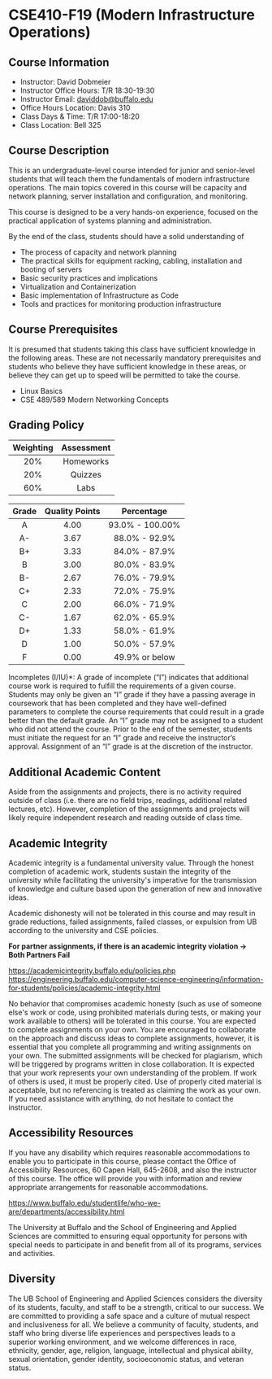 # CSE410-F19 (Modern Infrastructure Operations)

## Course Information
* Instructor: David Dobmeier
* Instructor Office Hours: T/R 18:30-19:30
* Instructor Email: daviddob@buffalo.edu
* Office Hours Location: Davis 310
* Class Days & Time: T/R 17:00-18:20
* Class Location: Bell 325

## Course Description
This is an undergraduate-­level course intended for junior and senior-­level students that will teach them the fundamentals of modern infrastructure operations. The main topics covered in this course will be capacity and network planning, server installation and configuration, and monitoring.
 
This course is designed to be a very hands-on experience, focused on the practical application of systems planning and administration.  
 
By the end of the class, students should have a solid understanding of
* The process of capacity and network planning
* The practical skills for equipment racking, cabling, installation and booting of servers
* Basic security practices and implications
* Virtualization and Containerization
* Basic implementation of Infrastructure as Code
* Tools and practices for monitoring production infrastructure

## Course Prerequisites
It is presumed that students taking this class have sufficient knowledge in the
following areas. These are not necessarily mandatory prerequisites and students
who believe they have sufficient knowledge in these areas, or believe they can
get up to speed will be permitted to take the course.

* Linux Basics
* CSE 489/589 Modern Networking Concepts

## Grading Policy

| Weighting | Assessment |
| :-------: |:----------:|
| 20%       | Homeworks  |
| 20%       | Quizzes    |
| 60%       | Labs       |

| Grade | Quality Points | Percentage  |
|:-----:|:--------------:| :----------:|
| A     | 4.00           | 93.0% - 100.00% |
| A-    | 3.67           | 88.0% - 92.9%   |
| B+    | 3.33           | 84.0% - 87.9%   |
| B     | 3.00           | 80.0% - 83.9%   |
| B-    | 2.67           | 76.0% - 79.9%   |
| C+    | 2.33           | 72.0% - 75.9%   |
| C     | 2.00           | 66.0% - 71.9%   |
| C-    | 1.67           | 62.0% - 65.9%   |
| D+    | 1.33           | 58.0% - 61.9%   |
| D     | 1.00           | 50.0% - 57.9%   |
| F     | 0.00           | 49.9% or below  |

Incompletes (I/IU)*: A grade of incomplete (“I”) indicates that additional course work is required to fulfill the requirements of a given course. Students may only be given an “I” grade if they have a passing average in coursework that has been completed and they have well-defined parameters to complete the course requirements that could result in a grade better than the default grade. An “I” grade may not be assigned to a student who did not attend the course. Prior to the end of the semester, students must initiate the request for an “I” grade and receive the instructor’s approval. Assignment of an “I” grade is at the discretion of the instructor.

## Additional Academic Content
Aside from the assignments and projects, there is no activity required outside
of class (i.e. there are no field trips, readings, additional related lectures,
etc).  However, completion of the assignments and projects will likely require
independent research and reading outside of class time.

## Academic Integrity
Academic integrity is a fundamental university value. Through the honest completion of academic work, students sustain the integrity of the university while facilitating the university's imperative for the transmission of knowledge and culture based upon the generation of new and innovative ideas.
 
Academic dishonesty will not be tolerated in this course and may result in grade
reductions, failed assignments, failed classes, or expulsion from UB according
to the university and CSE policies.

**For partner assignments, if there is an academic integrity violation -> Both
Partners Fail**

https://academicintegrity.buffalo.edu/policies.php
https://engineering.buffalo.edu/computer-science-engineering/information-for-students/policies/academic-integrity.html

No behavior that compromises academic honesty (such as use of someone else's work or code, using prohibited materials during tests, or making your work available to others) will be tolerated in this course. You are expected to complete assignments on your own. You are encouraged to collaborate on the approach and discuss ideas to complete assignments, however, it is essential that you complete all programming and writing assignments on your own. The submitted assignments will be checked for plagiarism, which will be triggered by programs written in close collaboration. It is expected that your work represents your own understanding of the problem. If work of others is used, it must be properly cited. Use of properly cited material is acceptable, but no referencing is treated as claiming the work as your own. If you need assistance with anything, do not hesitate to contact the instructor.

## Accessibility Resources
If you have any disability which requires reasonable accommodations to enable you to participate in this course, please contact the Office of Accessibility Resources, 60 Capen Hall, 645-2608, and also the instructor of this course. The office will provide you with information and review appropriate arrangements for reasonable accommodations.
 
https://www.buffalo.edu/studentlife/who-we-are/departments/accessibility.html
 
The University at Buffalo and the School of Engineering and Applied Sciences are committed to ensuring equal opportunity for persons with special needs to participate in and benefit from all of its programs, services and activities.

## Diversity
 
The UB School of Engineering and Applied Sciences considers the diversity of its students, faculty, and staff to be a strength, critical to our success. We are committed to providing a safe space and a culture of mutual respect and inclusiveness for all. We believe a community of faculty, students, and staff who bring diverse life experiences and perspectives leads to a superior working environment, and we welcome differences in race, ethnicity, gender, age, religion, language, intellectual and physical ability, sexual orientation, gender identity, socioeconomic status, and veteran status.
